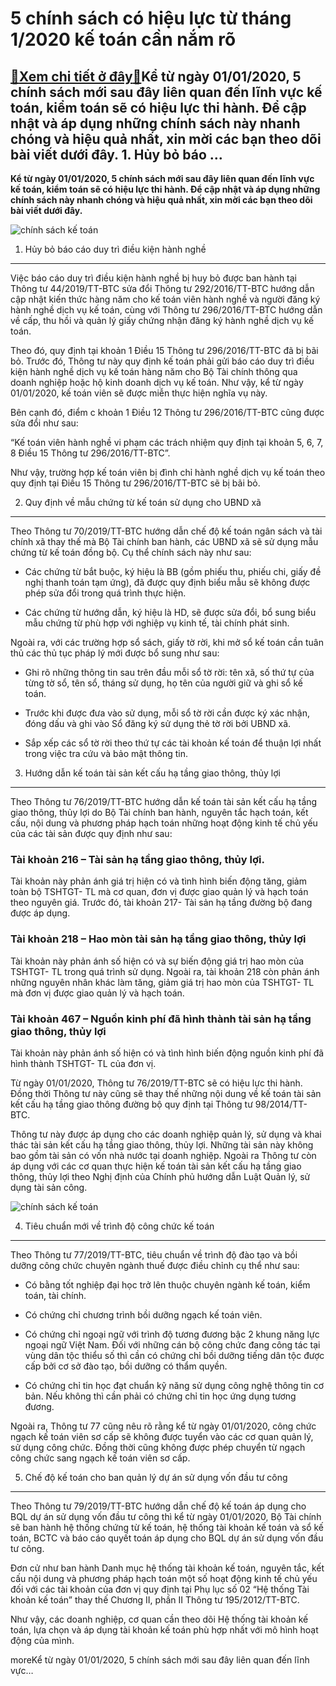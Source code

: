 5 chính sách có hiệu lực từ tháng 1/2020 kế toán cần nắm rõ
===========================================================

[:gift:Xem chi tiết ở đây:gift:](https://hddtvn.com/5-chinh-sach-co-hieu-luc-tu-thang-1-2020-ke-toan-can-nam-ro/)Kể từ ngày 01/01/2020, 5 chính sách mới sau đây liên quan đến lĩnh vực kế toán, kiểm toán sẽ có hiệu lực thi hành. Để cập nhật và áp dụng những chính sách này nhanh chóng và hiệu quả nhất, xin mời các bạn theo dõi bài viết dưới đây. 1. Hủy bỏ báo …
--------------------------------------------------------------------------------------------------------------------------------------------------------------------------------------------------------------------------------------------------------

**Kể từ ngày 01/01/2020, 5 chính sách mới sau đây liên quan đến lĩnh vực kế toán, kiểm toán sẽ có hiệu lực thi hành. Để cập nhật và áp dụng những chính sách này nhanh chóng và hiệu quả nhất, xin mời các bạn theo dõi bài viết dưới đây.**


![chính sách kế toán](https://hddtvn.com/wp-content/uploads/2021/01/img36.jpg "chính sách kế toán")


1. Hủy bỏ báo cáo duy trì điều kiện hành nghề
---------------------------------------------


Việc báo cáo duy trì điều kiện hành nghề bị huy bỏ được ban hành tại Thông tư 44/2019/TT-BTC sửa đổi Thông tư 292/2016/TT-BTC hướng dẫn cập nhật kiến thức hàng năm cho kế toán viên hành nghề và người đăng ký hành nghề dịch vụ kế toán, cùng với Thông tư 296/2016/TT-BTC hướng dẫn về cấp, thu hồi và quản lý giấy chứng nhận đăng ký hành nghề dịch vụ kế toán.


Theo đó, quy định tại khoản 1 Điều 15 Thông tư 296/2016/TT-BTC đã bị bãi bỏ. Trước đó, Thông tư này quy định kế toán phải gửi báo cáo duy trì điều kiện hành nghề dịch vụ kế toán hàng năm cho Bộ Tài chính thông qua doanh nghiệp hoặc hộ kinh doanh dịch vụ kế toán. Như vậy, kể từ ngày 01/01/2020, kế toán viên sẽ được miễn thực hiện nghĩa vụ này.


Bên cạnh đó, điểm c khoản 1 Điều 12 Thông tư 296/2016/TT-BTC cũng được sửa đổi như sau:


“Kế toán viên hành nghề vi phạm các trách nhiệm quy định tại khoản 5, 6, 7, 8 Điều 15 Thông tư 296/2016/TT-BTC”.


Như vậy, trường hợp kế toán viên bị đình chỉ hành nghề dịch vụ kế toán theo quy định tại Điều 15 Thông tư 296/2016/TT-BTC sẽ bị bãi bỏ.


2. Quy định về mẫu chứng từ kế toán sử dụng cho UBND xã
-------------------------------------------------------


Theo Thông tư 70/2019/TT-BTC hướng dẫn chế độ kế toán ngân sách và tài chính xã thay thế mà Bộ Tài chính ban hành, các UBND xã sẽ sử dụng mẫu chứng từ kế toán đồng bộ. Cụ thể chính sách này như sau:




* Các chứng từ bắt buộc, ký hiệu là BB (gồm phiếu thu, phiếu chi, giấy đề nghị thanh toán tạm ứng), đã được quy định biểu mẫu sẽ không được phép sửa đổi trong quá trình thực hiện.

* Các chứng từ hướng dẫn, ký hiệu là HD, sẽ được sửa đổi, bổ sung biểu mẫu chứng từ phù hợp với nghiệp vụ kinh tế, tài chính phát sinh.



Ngoài ra, với các trường hợp sổ sách, giấy tờ rời, khi mở sổ kế toán cần tuân thủ các thủ tục pháp lý mới được bổ sung như sau:




* Ghi rõ những thông tin sau trên đầu mỗi sổ tờ rời: tên xã, số thứ tự của từng tờ sổ, tên sổ, tháng sử dụng, họ tên của người giữ và ghi sổ kế toán.

* Trước khi được đưa vào sử dụng, mỗi sổ tờ rời cần được ký xác nhận, đóng dấu và ghi vào Sổ đăng ký sử dụng thẻ tờ rời bởi UBND xã.

* Sắp xếp các sổ tờ rời theo thứ tự các tài khoản kế toán để thuận lợi nhất trong việc tra cứu và bảo mật thông tin.



3. Hướng dẫn kế toán tài sản kết cấu hạ tầng giao thông, thủy lợi
-----------------------------------------------------------------


Theo Thông tư 76/2019/TT-BTC hướng dẫn kế toán tài sản kết cấu hạ tầng giao thông, thủy lợi do Bộ Tài chính ban hành, nguyên tắc hạch toán, kết cấu, nội dung và phương pháp hạch toán những hoạt động kinh tế chủ yếu của các tài sản được quy định như sau:


### Tài khoản 216 – Tài sản hạ tầng giao thông, thủy lợi.


Tài khoản này phản ánh giá trị hiện có và tình hình biến động tăng, giảm toàn bộ TSHTGT- TL mà cơ quan, đơn vị được giao quản lý và hạch toán theo nguyên giá. Trước đó, tài khoản 217- Tài sản hạ tầng đường bộ đang được áp dụng.


### Tài khoản 218 – Hao mòn tài sản hạ tầng giao thông, thủy lợi


Tài khoản này phản ánh số hiện có và sự biến động giá trị hao mòn của TSHTGT- TL trong quá trình sử dụng. Ngoài ra, tài khoản 218 còn phản ánh những nguyên nhân khác làm tăng, giảm giá trị hao mòn của TSHTGT- TL mà đơn vị được giao quản lý và hạch toán.


### Tài khoản 467 – Nguồn kinh phí đã hình thành tài sản hạ tầng giao thông, thủy lợi


Tài khoản này phản ánh số hiện có và tình hình biến động nguồn kinh phí đã hình thành TSHTGT- TL của đơn vị.


Từ ngày 01/01/2020, Thông tư 76/2019/TT-BTC sẽ có hiệu lực thi hành. Đồng thời Thông tư này cũng sẽ thay thế những nội dung về kế toán tài sản kết cấu hạ tầng giao thông đường bộ quy định tại Thông tư 98/2014/TT-BTC.


Thông tư này được áp dụng cho các doanh nghiệp quản lý, sử dụng và khai thác tài sản kết cấu hạ tầng giao thông, thủy lợi. Những tài sản này không bao gồm tài sản có vốn nhà nước tại doanh nghiệp. Ngoài ra Thông tư còn áp dụng với các cơ quan thực hiện kế toán tài sản kết cấu hạ tầng giao thông, thủy lợi theo Nghị định của Chính phủ hướng dẫn Luật Quản lý, sử dụng tài sản công.


![chính sách kế toán](https://hddtvn.com/wp-content/uploads/2021/01/calculator_catenarymedia-scaled.jpg "chính sách kế toán")


4. Tiêu chuẩn mới về trình độ công chức kế toán
-----------------------------------------------


Theo Thông tư 77/2019/TT-BTC, tiêu chuẩn về trình độ đào tạo và bồi dưỡng công chức chuyên ngành thuế được điều chỉnh cụ thể như sau:




* Có bằng tốt nghiệp đại học trở lên thuộc chuyên ngành kế toán, kiểm toán, tài chính.

* Có chứng chỉ chương trình bồi dưỡng ngạch kế toán viên.

* Có chứng chỉ ngoại ngữ với trình độ tương đương bậc 2 khung năng lực ngoại ngữ Việt Nam. Đối với những cán bộ công chức đang công tác tại vùng dân tộc thiểu số thì cần có chứng chỉ bồi dưỡng tiếng dân tộc được cấp bởi cơ sở đào tạo, bồi dưỡng có thẩm quyền.

* Có chứng chỉ tin học đạt chuẩn kỹ năng sử dụng công nghệ thông tin cơ bản. Nếu không thì cần phải có chứng chỉ tin học ứng dụng tương đương.



Ngoài ra, Thông tư 77 cũng nêu rõ rằng kể từ ngày 01/01/2020, công chức ngạch kế toán viên sơ cấp sẽ không được tuyển vào các cơ quan quản lý, sử dụng công chức. Đồng thời cũng không được phép chuyển từ ngạch công chức sang ngạch kế toán viên sơ cấp.


5. Chế độ kế toán cho ban quản lý dự án sử dụng vốn đầu tư công
---------------------------------------------------------------


Theo Thông tư 79/2019/TT-BTC hướng dẫn chế độ kế toán áp dụng cho BQL dự án sử dụng vốn đầu tư công thì kể từ ngày 01/01/2020, Bộ Tài chính sẽ ban hành hệ thống chứng từ kế toán, hệ thống tài khoản kế toán và sổ kế toán, BCTC và báo cáo quyết toán áp dụng cho BQL dự án sử dụng vốn đầu tư công.


Đơn cử như ban hành Danh mục hệ thống tài khoản kế toán, nguyên tắc, kết cấu nội dung và phương pháp hạch toán một số hoạt động kinh tế chủ yếu đối với các tài khoản của đơn vị quy định tại Phụ lục số 02 “Hệ thống Tài khoản kế toán” thay thế Chương II, phần II Thông tư 195/2012/TT-BTC.


Như vậy, các doanh nghiệp, cơ quan cần theo dõi Hệ thống tài khoản kế toán, lựa chọn và áp dụng tài khoản kế toán phù hợp nhất với mô hình hoạt động của mình.


moreKể từ ngày 01/01/2020, 5 chính sách mới sau đây liên quan đến lĩnh vực…

